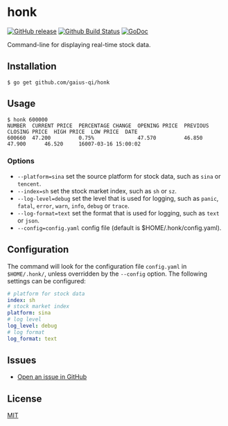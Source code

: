 # honk

[![GitHub release](https://img.shields.io/github/release/gaius-qi/honk.svg)](https://github.com/gaius-qi/honk/releases)
[![Github Build Status](https://github.com/gaius-qi/honk/workflows/Go/badge.svg?branch=main)](https://github.com/gaius-qi/honk/actions?query=workflow%3AGo+branch%3Amain)
[![GoDoc](https://godoc.org/github.com/gaius-qi/honk?status.svg)](https://godoc.org/github.com/gaius-qi/honk)

Command-line for displaying real-time stock data.

## Installation

```shell
$ go get github.com/gaius-qi/honk
```

## Usage

```shell
$ honk 600000
NUMBER  CURRENT PRICE  PERCENTAGE CHANGE  OPENING PRICE  PREVIOUS CLOSING PRICE  HIGH PRICE  LOW PRICE  DATE
600660  47.200         0.75%              47.570         46.850                  47.900      46.520     16007-03-16 15:00:02
```

### Options

- `--platform=sina` set the source platform for stock data, such as `sina` or `tencent`.
- `--index=sh` set the stock market index, such as `sh` or `sz`.
- `--log-level=debug` set the level that is used for logging, such as `panic`, `fatal`, `error`, `warn`, `info`, `debug` or `trace`.
- `--log-format=text` set the format that is used for logging, such as `text` or `json`.
- `--config=config.yaml` config file (default is $HOME/.honk/config.yaml).

## Configuration

The command will look for the configuration file `config.yaml` in `$HOME/.honk/`, unless overridden by the `--config` option.
The following settings can be configured:

```yaml
# platform for stock data
index: sh
# stock market index
platform: sina
# log level
log_level: debug
# log format
log_format: text
```

## Issues

- [Open an issue in GitHub](https://github.com/gaius-qi/honk/issues)

## License

[MIT](LICENSE)

